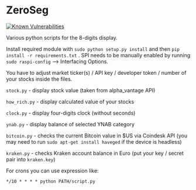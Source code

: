 # ZeroSeg

[![Known Vulnerabilities](https://snyk.io/test/github/JakubBialoskorski/ZeroSeg/badge.svg?targetFile=requirements.txt)](https://snyk.io/test/github/JakubBialoskorski/ZeroSeg?targetFile=requirements.txt)

Various python scripts for the 8-digits display. 

Install required module with ```sudo python setup.py install``` and then ```pip install -r requirements.txt``` . SPI needs to be manually enabled by running ```sudo raspi-config``` --> Interfacing Options.

You have to adjust market ticker(s) /  API key / developer token / number of your stocks inside the files.

```stock.py``` - display stock value (taken from alpha_vantage API)

```how_rich.py``` - display calculated value of your stocks

```clock.py``` - display four-digits clock (without seconds)

```ynab.py``` - display balance of selected YNAB category

```bitcoin.py``` - checks the current Bitcoin value in $US via Coindesk API (you may need to run `sudo apt-get install haveged` if the device is headless)

```kraken.py``` - checks Kraken account balance in Euro (put your key / secret pair into `kraken.key`)

For crons you can use expression like:

`*/10 * * * * python PATH/script.py`